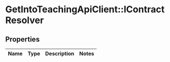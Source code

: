 # GetIntoTeachingApiClient::IContractResolver

## Properties
Name | Type | Description | Notes
------------ | ------------- | ------------- | -------------


